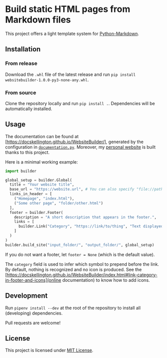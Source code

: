 # Build static HTML pages from Markdown files

This project offers a light template system for [Python-Markdown](https://python-markdown.github.io/).

## Installation

### From release

Download the `.whl` file of the latest release and run `pip install websitebuilder-1.0.0-py3-none-any.whl`.

### From source

Clone the repository locally and run `pip install .`.
Dependencies will be automatically installed.

## Usage

The documentation can be found at [https://docskellington.github.io/WebsiteBuilder/], generated by the configuration in [`documentation.py`](https://github.com/DocSkellington/WebsiteBuilder/documentation.py).
Moreover, my [personal website](https://github.com/DocSkellington/WebsiteBuilder) is built thanks to this project.

Here is a minimal working example:

```python
import builder

global_setup = builder.Global(
  title = "Your website title",
  base_url = "https://website.url", # You can also specify "file://path/to/local/output" to test CSS files locally
  links_in_header = [
    ("Homepage", "index.html"),
    ("Some other page", "folder/other.html")
  ],
  footer = builder.Footer(
    description = "A short description that appears in the footer.",
    links = [
      builder.Link("Category", "https://link/to/thing", "Text displayed")
    ]
  )
)
builder.build_site("input_folder/", "output_folder/", global_setup)
```

If you do not want a footer, let `footer = None` (which is the default value).

The `category` field is used to infer which symbol to prepend before the link.
By default, nothing is recognized and no icon is produced.
See the [https://docskellington.github.io/WebsiteBuilder/index.html#link-category-in-footer-and-icons](online documentation) to know how to add icons.

## Development

Run `pipenv install --dev` at the root of the repository to install all (developing) dependencies.

Pull requests are welcome!

## License
This project is licensed under [MIT License](LICENSE).
